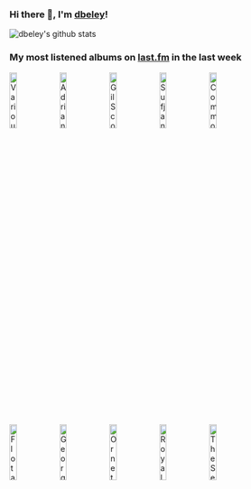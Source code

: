 ### Hi there 👋, I'm [dbeley](https://dbeley.ovh/en)!

![dbeley's github stats](https://github-readme-stats.vercel.app/api?username=dbeley)

### My most listened albums on [last.fm](https://www.last.fm/user/d_beley) in the last week

[<img src='https://lastfm.freetls.fastly.net/i/u/300x300/2810a40f7e534135ab5f0b8cde85fbba.jpg' width='16%' height='16%' alt='Various Artists - Treme: Season 1'>](https://www.last.fm/music/various%2bartists/treme%253a%2bseason%2b1)&nbsp;
[<img src='https://lastfm.freetls.fastly.net/i/u/300x300/80416ed9549211926a15d88cac7498a2.jpg' width='16%' height='16%' alt='Adrianne Lenker - Bright Future'>](https://www.last.fm/music/adrianne%2blenker/bright%2bfuture)&nbsp;
[<img src='https://lastfm.freetls.fastly.net/i/u/300x300/7ed0bf1af9e15eb59ea6b98898a47318.jpg' width='16%' height='16%' alt='Gil Scott‐Heron - Pieces of a Man'>](https://www.last.fm/music/gil%2bscott%25e2%2580%2590heron/pieces%2bof%2ba%2bman)&nbsp;
[<img src='https://lastfm.freetls.fastly.net/i/u/300x300/a4dfd7aae7ca0419edcade2414ecfafc.jpg' width='16%' height='16%' alt='Sufjan Stevens - The Age of Adz'>](https://www.last.fm/music/sufjan%2bstevens/the%2bage%2bof%2badz)&nbsp;
[<img src='https://lastfm.freetls.fastly.net/i/u/300x300/858ce21bfb4bcb7866cef90fce14d2fc.jpg' width='16%' height='16%' alt='Common - Resurrection'>](https://www.last.fm/music/common/resurrection)&nbsp;
<br>
[<img src='https://lastfm.freetls.fastly.net/i/u/300x300/88cc5e7b5e3546889c61dc845280eb34.jpg' width='16%' height='16%' alt='Flotation Toy Warning - Bluffers Guide to the Flight Deck'>](https://www.last.fm/music/flotation%2btoy%2bwarning/bluffer%2527s%2bguide%2bto%2bthe%2bflight%2bdeck)&nbsp;
[<img src='https://lastfm.freetls.fastly.net/i/u/300x300/acb7a8b589c9694e30afbd745e6377d2.png' width='16%' height='16%' alt='George Harrison - All Things Must Pass'>](https://www.last.fm/music/george%2bharrison/all%2bthings%2bmust%2bpass)&nbsp;
[<img src='https://lastfm.freetls.fastly.net/i/u/300x300/0946b711278220010c0f051555b85156.jpg' width='16%' height='16%' alt='Ornette Coleman - Skies Of America'>](https://www.last.fm/music/ornette%2bcoleman/skies%2bof%2bamerica)&nbsp;
[<img src='https://lastfm.freetls.fastly.net/i/u/300x300/c5f0d6a68c4dc12caa23a1c8fb77e4a5.jpg' width='16%' height='16%' alt='Royal Headache - High'>](https://www.last.fm/music/royal%2bheadache/high)&nbsp;
[<img src='https://lastfm.freetls.fastly.net/i/u/300x300/a0e3183938374bdad96fd89338dffaa2.png' width='16%' height='16%' alt='The Sea and Cake - One Bedroom'>](https://www.last.fm/music/the%2bsea%2band%2bcake/one%2bbedroom)&nbsp;
<br>
